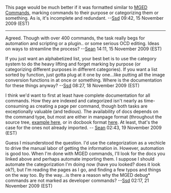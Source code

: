 This page would be much better if it was formatted similar to [MGED
Commands](MGED_Commands.md), marking commands to their purpose
or categorizing them or something. As is, it's incomplete and redundant.
--[Ssd](../user/Ssd.md) 09:42, 15 November 2009 (EST)

------------------------------------------------------------------------

Agreed. Though with over 400 commands, the task really begs for
automation and scripting or a plugin.. or some serious OCD editing.
Ideas on ways to streamline the process? --[Sean](../user/Sean.md)
14:11, 15 November 2009 (EST)


If you just want an alphabetized list, your best bet is to use the
category system to do the heavy lifting and forget marking by purpose
(or categorizing different purposes in different categories). If you
want a list sorted by function, just gotta plug at it one by one...like
putting all the image conversion functions in at once or something.
Where is the documentation for these things anyway?
--[Ssd](../user/Ssd.md) 08:27, 18 November 2009 (EST)

<!-- -->



I think we'd want to first at least have complete documentation for all
commands. How they are indexed and categorized isn't nearly as
time-consuming as creating a page per command, though both tasks are
exceptionally valuable (and tedious). The availability of docs depends
on the command type, but most are either in manpage format (throughout
the source tree, [example
here](http://brlcad.svn.sourceforge.net/viewvc/brlcad/brlcad/trunk/src/rt/rtshot.1?revision=33538&view=markup),
or in docbook format
[here](http://brlcad.svn.sourceforge.net/viewvc/brlcad/brlcad/trunk/doc/docbook/system/man1/en/).
At least, that's the case for the ones not already imported. --
[Sean](../user/Sean.md) 02:43, 19 November 2009 (EST)

Guess I misunderstood the question. I'd use the categorization as a
vechicle to drive the manual labor of getting the information in.
However, automation is good too. When I'm done with MGED commands, I'll
look for the docs you linked above and perhaps automate importing them.
I suppose I should automate the categorization I'm doing now (have you
looked? does it look ok?), but I'm reading the pages as I go, and
finding a few typos and things on the way too. By the way...is there a
reason why the MGED debug\* commands are not marked as developer
commands? --[Ssd](../user/Ssd.md) 02:17, 21 November 2009 (EST)
